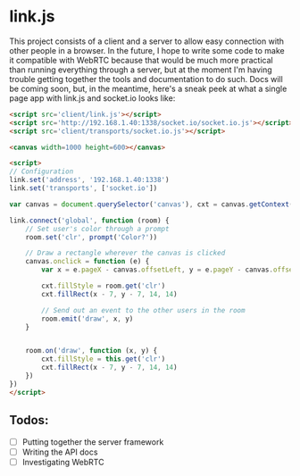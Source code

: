 # link.js

This project consists of a client and a server to allow easy connection with other people in a browser. In the future, I hope to write some code to make it compatible with WebRTC because that would be much more practical than running everything through a server, but at the moment I'm having trouble getting together the tools and documentation to do such. Docs will be coming soon, but, in the meantime, here's a sneak peek at what a single page app with link.js and socket.io looks like:

````html
<script src='client/link.js'></script>
<script src='http://192.168.1.40:1338/socket.io/socket.io.js'></script>
<script src='client/transports/socket.io.js'></script>

<canvas width=1000 height=600></canvas>

<script>
// Configuration
link.set('address', '192.168.1.40:1338')
link.set('transports', ['socket.io'])

var canvas = document.querySelector('canvas'), cxt = canvas.getContext('2d')

link.connect('global', function (room) {
	// Set user's color through a prompt
	room.set('clr', prompt('Color?'))

	// Draw a rectangle wherever the canvas is clicked
	canvas.onclick = function (e) {
		var x = e.pageX - canvas.offsetLeft, y = e.pageY - canvas.offsetTop

		cxt.fillStyle = room.get('clr')
		cxt.fillRect(x - 7, y - 7, 14, 14)

		// Send out an event to the other users in the room
		room.emit('draw', x, y)
	}


	room.on('draw', function (x, y) {
		cxt.fillStyle = this.get('clr')
		cxt.fillRect(x - 7, y - 7, 14, 14)
	})
})
</script>
````

## Todos:
 - [ ] Putting together the server framework
 - [ ] Writing the API docs
 - [ ] Investigating WebRTC
